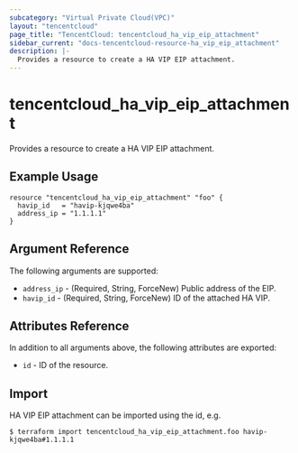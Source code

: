 ```yaml
---
subcategory: "Virtual Private Cloud(VPC)"
layout: "tencentcloud"
page_title: "TencentCloud: tencentcloud_ha_vip_eip_attachment"
sidebar_current: "docs-tencentcloud-resource-ha_vip_eip_attachment"
description: |-
  Provides a resource to create a HA VIP EIP attachment.
---
```


# tencentcloud_ha_vip_eip_attachment

Provides a resource to create a HA VIP EIP attachment.

## Example Usage

```hcl
resource "tencentcloud_ha_vip_eip_attachment" "foo" {
  havip_id   = "havip-kjqwe4ba"
  address_ip = "1.1.1.1"
}
```

## Argument Reference

The following arguments are supported:

* `address_ip` - (Required, String, ForceNew) Public address of the EIP.
* `havip_id` - (Required, String, ForceNew) ID of the attached HA VIP.

## Attributes Reference

In addition to all arguments above, the following attributes are exported:

* `id` - ID of the resource.




## Import

HA VIP EIP attachment can be imported using the id, e.g.

```
$ terraform import tencentcloud_ha_vip_eip_attachment.foo havip-kjqwe4ba#1.1.1.1
```

